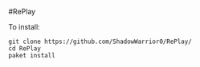 #RePlay

To install:

    git clone https://github.com/ShadowWarrior0/RePlay/
    cd RePlay
    paket install
